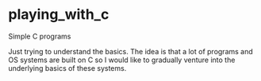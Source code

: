 # playing_with_c
Simple C programs

Just trying to understand the basics. The idea is that a lot of programs and OS systems are built on C so I would like to gradually venture into the underlying basics of these systems.
